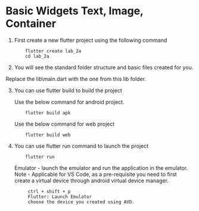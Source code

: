 # Basic Widgets Text, Image, Container

1. First create a new flutter project using the following command 

    ```
        flutter create lab_2a 
        cd lab_2a
    ```

2. You will see the standard folder structure and basic files created for you.

Replace the lib\main.dart with the one from this lib folder.

3. You can use flutter build to build the project 

    Use the below command for android project.
    ```
        flutter build apk 

    ```
    Use the below command for web project
    ```
        flutter build web
    ```

4. You can use flutter run command to launch the project 

    ```
        flutter run
    ```

   Emulator - launch the emulator and run the application in the emulator.
   Note - Applicable for VS Code, as a pre-requisite you need to 
   first create a virtual device through android virtual device manager.
   ``` 
        ctrl + shift + p
        Flutter: Launch Emulator 
        choose the device you created using AVD.
   ```